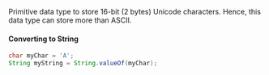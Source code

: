 Primitive data type to store 16-bit (2 bytes) Unicode characters. Hence, this data type  can store more than ASCII.
#### Converting to String
```java
char myChar = 'A';
String myString = String.valueOf(myChar);
```